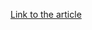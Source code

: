 [Link to the article](https://cybersecuritynews.com/vulnerability-in-internet-connected-smart-beds/)
